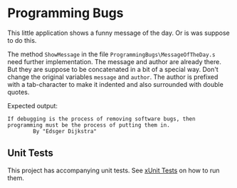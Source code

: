 # Programming Bugs

This little application shows a funny message of the day. Or is was suppose to do this.

The method `ShowMessage` in the file `ProgrammingBugs\MessageOfTheDay.s` need further implementation. The message and author are already there. But they are suppose to be concatenated in a bit of a special way. Don't change the original variables `message` and `author`. The author is prefixed with a tab-character to make it indented and also surrounded with double quotes.

Expected output:

```text
If debugging is the process of removing software bugs, then programming must be the process of putting them in.
        By "Edsger Dijkstra"
```

## Unit Tests

This project has accompanying unit tests. See [xUnit Tests](/README.md#xunit_tests) on how to run them.
